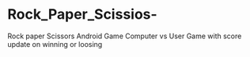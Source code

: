 # Rock_Paper_Scissios-
Rock paper Scissors Android Game 
Computer vs User Game with score update on winning or loosing
